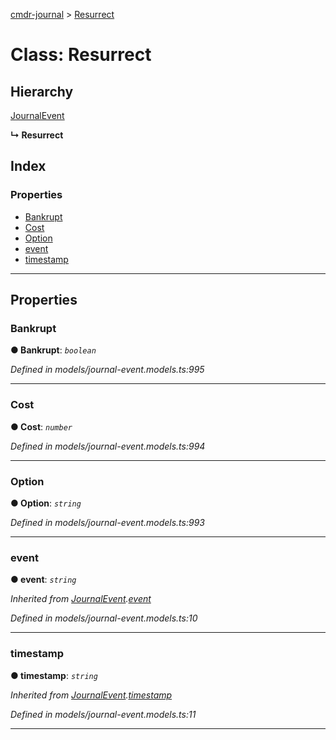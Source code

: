 [cmdr-journal](../README.md) > [Resurrect](../classes/resurrect.md)



# Class: Resurrect

## Hierarchy


 [JournalEvent](journalevent.md)

**↳ Resurrect**







## Index

### Properties

* [Bankrupt](resurrect.md#bankrupt)
* [Cost](resurrect.md#cost)
* [Option](resurrect.md#option)
* [event](resurrect.md#event)
* [timestamp](resurrect.md#timestamp)



---
## Properties
<a id="bankrupt"></a>

###  Bankrupt

**●  Bankrupt**:  *`boolean`* 

*Defined in models/journal-event.models.ts:995*





___

<a id="cost"></a>

###  Cost

**●  Cost**:  *`number`* 

*Defined in models/journal-event.models.ts:994*





___

<a id="option"></a>

###  Option

**●  Option**:  *`string`* 

*Defined in models/journal-event.models.ts:993*





___

<a id="event"></a>

###  event

**●  event**:  *`string`* 

*Inherited from [JournalEvent](journalevent.md).[event](journalevent.md#event)*

*Defined in models/journal-event.models.ts:10*





___

<a id="timestamp"></a>

###  timestamp

**●  timestamp**:  *`string`* 

*Inherited from [JournalEvent](journalevent.md).[timestamp](journalevent.md#timestamp)*

*Defined in models/journal-event.models.ts:11*





___


